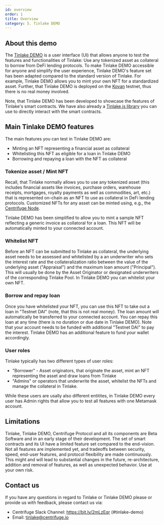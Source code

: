 ```yaml
---
id: overview
order: 1
title: Overview
category: 5. Tinlake DEMO
---
```

## About this demo

The [Tinlake DEMO](https://kovan.demo.tinlake.centrifuge.io) is a user interface (UI) that allows anyone to test the features and functionalities of Tinlake: Use any tokenized asset as collateral to borrow from DeFi lending protocols. To make Tinlake DEMO accessible for anyone and simplify the user experience, Tinlake DEMO's feature set has been adapted compared to the standard version of Tinlake. For example, Tinlake DEMO allows you to mint your own NFT for a standardized asset. Further, that Tinlake DEMO is deployed on the [Kovan](https://kovan-testnet.github.io/website/) testnet, thus there is no real money involved.

Note, that Tinlake DEMO has been developed to showcase the features of Tinlake's smart contracts. We have also already a [Tinlake.js library](https://developer.centrifuge.io/tinlake/tinlake-js/overview/) you can use to directly interact with the smart contracts.

## Main Tinlake DEMO features

The main features you can test in Tinlake DEMO are:

- Minting an NFT representing a financial asset as collateral
- Whitelisting this NFT as eligible for a loan in Tinlake DEMO
- Borrowing and repaying a loan with the NFT as collateral

### Tokenize asset / Mint NFT

Recall, that Tinlake normally allows you to use any tokenized asset (this includes financial assets like invoices, purchase orders, warehouse receipts, mortgages, royalty payments as well as commodities, art, etc.) that is represented on-chain as an NFT to use as collateral in DeFi lending protocols. Customized NFTs for any asset can be minted using, e.g., the [Centrifuge Node](https://developer.centrifuge.io/cent-node/overview/introduction/). 

Tinlake DEMO has been simplified to allow you to mint a sample NFT reflecting a generic invoice as collatoral for a loan. This NFT will be automatically minted to your connected account.


### Whitelist NFT
Before an NFT can be submitted to Tinlake as collateral, the underlying asset needs to be assessed and whitelisted by a an underwriter who sets the interest rate and the collateralization ratio between the value of the underlying asset ("Appraisal") and the maximum loan amount ("Principal"). This will usually be done by the Asset Originator or designated underwriters of the corresponding Tinlake Pool. In Tinlake DEMO you can whitelist your own NFT.

### Borrow and repay loan
Once you have whitelisted your NFT, you can use this NFT to take out a loan in "Testnet DAI" (note, that this is not real money). The loan amount will automatically be transferred to your connected account. You can repay this loan at any time (there is no duration or due date in Tinlake DEMO). Note that your account needs to be funded with additional "Testnet DAI" to pay the interest. Tinlake DEMO has an additional feature to fund your wallet accordingly. 

### User roles
Tinlake typically has two different types of user roles:
- "Borrower" - Asset originators, that originate the asset, mint an NFT representing the asset and draw loans from Tinlake
- "Admins" or operators that underwrite the asset, whitelist the NFTs and manage the collateral in Tinlake.

While these users are usally also different entitites, in Tinlake DEMO every user has Admin rights that allow you to test all features with one Metamask account.

## Limitations
Tinlake, Tinlake DEMO, Centrifuge Protocol and all its components are Beta Software and in an early stage of their development. The set of smart contracts and its UI have a limited feature set compared to the end-vision. Not all features are implemented yet, and tradeoffs between security, speed, end-user features, and protocol flexibility are made continuously. This might and will lead to substantial changes in the future, re-architecture, addition and removal of features, as well as unexpected behavior. Use at your own risk.

## Contact us
If you have any questions in regard to Tinlake or Tinlake DEMO please or provide us with feedback, please contact us via:
- Centrifuge Slack Channel: https://bit.ly/2mLzEqr (#tinlake-demo)
- Email: tinlake@centrifuge.io